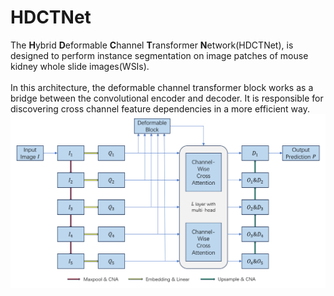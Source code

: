 # HDCTNet
The **H**ybrid **D**eformable **C**hannel **T**ransformer **N**etwork(HDCTNet), is designed to perform instance segmentation on image patches of mouse kidney whole slide images(WSIs). <br>
<br>
In this architecture, the deformable channel transformer block works as a bridge between the convolutional encoder and decoder. It is responsible for discovering cross channel feature dependencies in a more efficient way. <br>
![](/images/HDCTNet.png)

